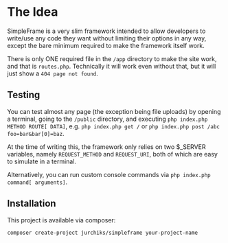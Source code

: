 # The Idea

SimpleFrame is a very slim framework intended to allow developers to write/use
any code they want without limiting their options in any way, except the bare
minimum required to make the framework itself work.

There is only ONE required file in the `/app` directory to make the site work,
and that is `routes.php`. Technically it will work even without that, but it will
just show a `404 page not found`.

## Testing

You can test almost any page (the exception being file uploads) by opening
a terminal, going to the `/public` directory, and executing
`php index.php METHOD ROUTE[ DATA]`, e.g. `php index.php get /`
or `php index.php post /abc foo=bar&bar[0]=baz`.

At the time of writing this, the framework only relies on two $_SERVER variables,
namely `REQUEST_METHOD` and `REQUEST_URI`, both of which are easy to simulate
in a terminal.

Alternatively, you can run custom console commands via `php index.php command[ arguments]`.

## Installation

This project is available via composer:

`composer create-project jurchiks/simpleframe your-project-name`

